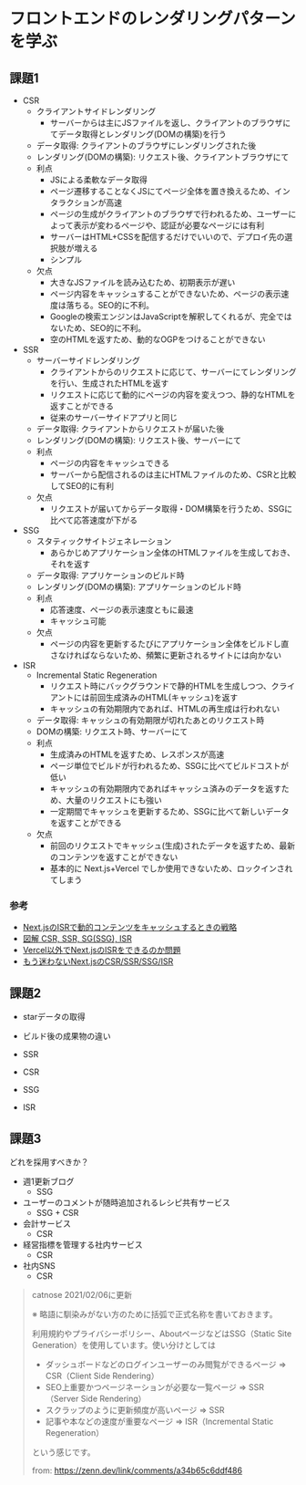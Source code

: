 # フロントエンドのレンダリングパターンを学ぶ

## 課題1

- CSR
  - クライアントサイドレンダリング
    - サーバーからは主にJSファイルを返し、クライアントのブラウザにてデータ取得とレンダリング(DOMの構築)を行う
  - データ取得: クライアントのブラウザにレンダリングされた後
  - レンダリング(DOMの構築): リクエスト後、クライアントブラウザにて
  - 利点
    - JSによる柔軟なデータ取得
    - ページ遷移することなくJSにてページ全体を置き換えるため、インタラクションが高速
    - ページの生成がクライアントのブラウザで行われるため、ユーザーによって表示が変わるページや、認証が必要なページには有利
    - サーバーはHTML+CSSを配信するだけでいいので、デプロイ先の選択肢が増える
    - シンプル
  - 欠点
    - 大きなJSファイルを読み込むため、初期表示が遅い
    - ページ内容をキャッシュすることができないため、ページの表示速度は落ちる。SEO的に不利。
    - Googleの検索エンジンはJavaScriptを解釈してくれるが、完全ではないため、SEO的に不利。
    - 空のHTMLを返すため、動的なOGPをつけることができない
- SSR
  - サーバーサイドレンダリング
    - クライアントからのリクエストに応じて、サーバーにてレンダリングを行い、生成されたHTMLを返す
    - リクエストに応じて動的にページの内容を変えつつ、静的なHTMLを返すことができる
    - 従来のサーバーサイドアプリと同じ
  - データ取得: クライアントからリクエストが届いた後
  - レンダリング(DOMの構築): リクエスト後、サーバーにて
  - 利点
    - ページの内容をキャッシュできる
    - サーバーから配信されるのは主にHTMLファイルのため、CSRと比較してSEO的に有利
  - 欠点
    - リクエストが届いてからデータ取得・DOM構築を行うため、SSGに比べて応答速度が下がる
- SSG
  - スタティックサイトジェネレーション
    - あらかじめアプリケーション全体のHTMLファイルを生成しておき、それを返す
  - データ取得: アプリケーションのビルド時
  - レンダリング(DOMの構築): アプリケーションのビルド時
  - 利点
    - 応答速度、ページの表示速度ともに最速
    - キャッシュ可能
  - 欠点
    - ページの内容を更新するたびにアプリケーション全体をビルドし直さなければならないため、頻繁に更新されるサイトには向かない
- ISR
  - Incremental Static Regeneration
    - リクエスト時にバックグラウンドで静的HTMLを生成しつつ、クライアントには前回生成済みのHTML(キャッシュ)を返す
    - キャッシュの有効期限内であれば、HTMLの再生成は行われない
  - データ取得: キャッシュの有効期限が切れたあとのリクエスト時
  - DOMの構築: リクエスト時、サーバーにて
  - 利点
    - 生成済みのHTMLを返すため、レスポンスが高速
    - ページ単位でビルドが行われるため、SSGに比べてビルドコストが低い
    - キャッシュの有効期限内であればキャッシュ済みのデータを返すため、大量のリクエストにも強い
    - 一定期間でキャッシュを更新するため、SSGに比べて新しいデータを返すことができる
  - 欠点
    - 前回のリクエストでキャッシュ(生成)されたデータを返すため、最新のコンテンツを返すことができない
    - 基本的に Next.js+Vercel でしか使用できないため、ロックインされてしまう

### 参考

- [Next.jsのISRで動的コンテンツをキャッシュするときの戦略](https://zenn.dev/catnose99/articles/8bed46fb271e44)
- [図解 CSR, SSR, SG(SSG), ISR](https://zenn.dev/bitarts/articles/37260ddb28ae5d)
- [Vercel以外でNext.jsのISRをできるのか問題](https://zenn.dev/catnose99/scraps/f1c9a98c5651f1)
- [もう迷わないNext.jsのCSR/SSR/SSG/ISR](https://zenn.dev/a_da_chi/articles/105dac5573b2f5)

## 課題2

- starデータの取得
- ビルド後の成果物の違い

- SSR
- CSR
- SSG
- ISR


## 課題3

どれを採用すべきか？

- 週1更新ブログ
  - SSG
- ユーザーのコメントが随時追加されるレシピ共有サービス
  - SSG + CSR
- 会計サービス
  - CSR
- 経営指標を管理する社内サービス
  - CSR
- 社内SNS
  - CSR

> catnose 2021/02/06に更新
>
> ※ 略語に馴染みがない方のために括弧で正式名称を書いておきます。
>
> 利用規約やプライバシーポリシー、AboutページなどはSSG（Static Site Generation）を使用しています。使い分けとしては
>
> - ダッシュボードなどのログインユーザーのみ閲覧ができるページ => CSR（Client Side Rendering）
> - SEO上重要かつページネーションが必要な一覧ページ => SSR（Server Side Rendering）
> - スクラップのように更新頻度が高いページ => SSR
> - 記事や本などの速度が重要なページ => ISR（Incremental Static Regeneration）
>
> という感じです。
>
> from: https://zenn.dev/link/comments/a34b65c6ddf486
